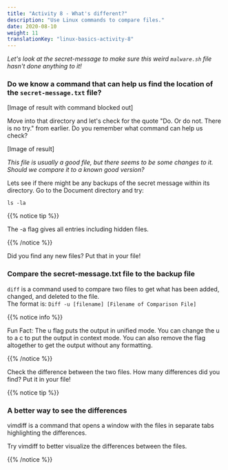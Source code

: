 ```yaml
---
title: "Activity 8 - What's different?"
description: "Use Linux commands to compare files."
date: 2020-08-10
weight: 11
translationKey: "linux-basics-activity-8"
---
```


*Let's look at the secret-message to make sure this weird `malware.sh` file hasn't done anything to it!*

### Do we know a command that can help us find the location of the `secret-message.txt` file?

[Image of result with command blocked out]

Move into that directory and let's check for the quote "Do. Or do not. There is no try." from earlier. Do you remember what command can help us check?  

[Image of result]

*This file is usually a good file, but there seems to be some changes to it. Should we compare it to a known good version?*

Lets see if there might be any backups of the secret message within its directory. Go to the Document directory and try:

```
ls -la
```
{{% notice tip %}}

The -a flag gives all entries including hidden files.

{{% /notice %}}

Did you find any new files? Put that in your file!

### Compare the secret-message.txt file to the backup file

`diff` is a command used to compare two files to get what has been added, changed, and deleted to the file.  
The format is: `Diff -u [filename] [Filename of Comparison File]`

{{% notice info %}}

Fun Fact: The u flag puts the output in unified mode. You can change the u to a c to put the output in context mode. You can also remove the flag altogether to get the output without any formatting. 

{{% /notice %}}

Check the difference between the two files. How many differences did you find? Put it in your file!

{{% notice tip %}}

### A better way to see the differences

vimdiff is a command that opens a window with the files in separate tabs highlighting the differences.

Try vimdiff to better visualize the differences between the files.

{{% /notice %}}
